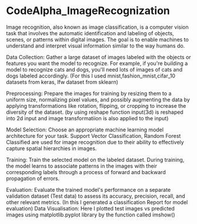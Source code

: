 # CodeAlpha_ImageRecognization
Image recognition, also known as image classification, is a computer vision task that involves the automatic identification and labeling of objects, scenes, or patterns within digital images. The goal is to enable machines to understand and interpret visual information similar to the way humans do.

Data Collection: Gather a large dataset of images labeled with the objects or features you want the model to recognize. For example, if you're building a model to recognize cats and dogs, you'll need lots of images of cats and dogs labeled accordingly.
(For this I used mnist,fashion_mnist,cifar_10 datasets from keras, lfw dataset from sklearn)

Preprocessing: Prepare the images for training by resizing them to a uniform size, normalizing pixel values, and possibly augmenting the data by applying transformations like rotation, flipping, or cropping to increase the diversity of the dataset.
(by using reshape function input(3d) is reshaped into 2d input and image transformatiion is also applied to the input)

Model Selection: Choose an appropriate machine learning model architecture for your task. Support Vector Classification, Random Forest Classified are used for image recognition due to their ability to effectively capture spatial hierarchies in images.

Training: Train the selected model on the labeled dataset. During training, the model learns to associate patterns in the images with their corresponding labels through a process of forward and backward propagation of errors.

Evaluation: Evaluate the trained model's performance on a separate validation dataset (Test data) to assess its accuracy, precision, recall, and other relevant metrics.
(In this I generated a classification Report for model evaluation)
Data Visualisation: Here I plotted test images vs predicted images using matplotlib.pyplot library by the function called imshow()
